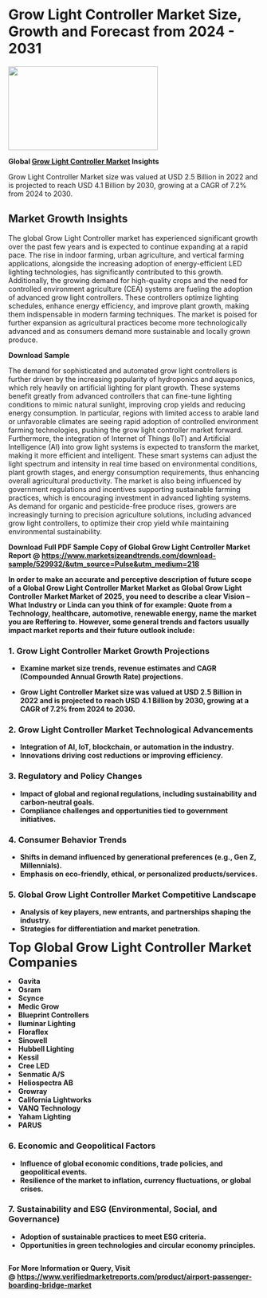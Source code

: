<H1>Grow Light Controller Market Size, Growth and Forecast from 2024 - 2031</H1><img class="aligncenter size-medium wp-image-584254" src="https://thirdeyenews.in/wp-content/uploads/2024/09/Global-Market-Research-300x168.jpeg" alt="" width="300" height="168" /><p><strong>Global&nbsp;<a href="https://www.marketsizeandtrends.com/download-sample/529932/&amp;utm_source=Pulse&amp;utm_medium=218">Grow Light Controller Market</a> Insights</strong></p><p>Grow Light Controller Market size was valued at USD 2.5 Billion in 2022 and is projected to reach USD 4.1 Billion by 2030, growing at a CAGR of 7.2% from 2024 to 2030.</p><p><h2>Market Growth Insights</h2> <p>The global Grow Light Controller market has experienced significant growth over the past few years and is expected to continue expanding at a rapid pace. The rise in indoor farming, urban agriculture, and vertical farming applications, alongside the increasing adoption of energy-efficient LED lighting technologies, has significantly contributed to this growth. Additionally, the growing demand for high-quality crops and the need for controlled environment agriculture (CEA) systems are fueling the adoption of advanced grow light controllers. These controllers optimize lighting schedules, enhance energy efficiency, and improve plant growth, making them indispensable in modern farming techniques. The market is poised for further expansion as agricultural practices become more technologically advanced and as consumers demand more sustainable and locally grown produce.</p> <p><strong>Download Sample</strong></p> <p>The demand for sophisticated and automated grow light controllers is further driven by the increasing popularity of hydroponics and aquaponics, which rely heavily on artificial lighting for plant growth. These systems benefit greatly from advanced controllers that can fine-tune lighting conditions to mimic natural sunlight, improving crop yields and reducing energy consumption. In particular, regions with limited access to arable land or unfavorable climates are seeing rapid adoption of controlled environment farming technologies, pushing the grow light controller market forward. Furthermore, the integration of Internet of Things (IoT) and Artificial Intelligence (AI) into grow light systems is expected to transform the market, making it more efficient and intelligent. These smart systems can adjust the light spectrum and intensity in real time based on environmental conditions, plant growth stages, and energy consumption requirements, thus enhancing overall agricultural productivity. The market is also being influenced by government regulations and incentives supporting sustainable farming practices, which is encouraging investment in advanced lighting systems. As demand for organic and pesticide-free produce rises, growers are increasingly turning to precision agriculture solutions, including advanced grow light controllers, to optimize their crop yield while maintaining environmental sustainability.</p> <p><strong></p><p><span class=""><strong>Download Full PDF Sample Copy of Global Grow Light Controller Market Report</strong> @ <a href="https://www.marketsizeandtrends.com/download-sample/529932/&amp;utm_source=Pulse&amp;utm_medium=218" target="_blank">https://www.marketsizeandtrends.com/download-sample/529932/&amp;utm_source=Pulse&amp;utm_medium=218</a></span></p><p>In order to make an accurate and perceptive description of future scope of a Global&nbsp;Grow Light Controller Market Market as Global&nbsp;Grow Light Controller Market Market of 2025, you need to describe a clear Vision &ndash; What Industry or Linda can you think of for example: Quote from a Technology, healthcare, automotive, renewable energy, name the market you are Reffering to. However, some general trends and factors usually impact market reports and their future outlook include:</p><h3>1.&nbsp;<strong>Grow Light Controller Market Growth Projections</strong></h3><ul><li>Examine market size trends, revenue estimates and CAGR (Compounded Annual Growth Rate) projections.</li><li><p>Grow Light Controller Market size was valued at USD 2.5 Billion in 2022 and is projected to reach USD 4.1 Billion by 2030, growing at a CAGR of 7.2% from 2024 to 2030.</p></li></ul><h3>2.&nbsp;<strong>Grow Light Controller Market Technological Advancements</strong></h3><ul><li>Integration of AI, IoT, blockchain, or automation in the industry.</li><li>Innovations driving cost reductions or improving efficiency.</li></ul><h3>3.&nbsp;<strong>Regulatory and Policy Changes</strong></h3><ul><li>Impact of global and regional regulations, including sustainability and carbon-neutral goals.</li><li>Compliance challenges and opportunities tied to government initiatives.</li></ul><h3>4.&nbsp;<strong>Consumer Behavior Trends</strong></h3><ul><li>Shifts in demand influenced by generational preferences (e.g., Gen Z, Millennials).</li><li>Emphasis on eco-friendly, ethical, or personalized products/services.</li></ul><h3>5.&nbsp;<strong>Global Grow Light Controller Market Competitive Landscape</strong></h3><ul><li>Analysis of key players, new entrants, and partnerships shaping the industry.</li><li>Strategies for differentiation and market penetration.</li></ul><p data-pm-slice="1 1 []"><span style="color: inherit; font-family: inherit; font-size: 25px;">Top Global Grow Light Controller Market Companies</span></p><div class="" data-test-id=""><p><li>Gavita</li><li> Osram</li><li> Scynce</li><li> Medic Grow</li><li> Blueprint Controllers</li><li> Iluminar Lighting</li><li> Floraflex</li><li> Sinowell</li><li> Hubbell Lighting</li><li> Kessil</li><li> Cree LED</li><li> Senmatic A/S</li><li> Heliospectra AB</li><li> Growray</li><li> California Lightworks</li><li> VANQ Technology</li><li> Yaham Lighting</li><li> PARUS</li></p></div><h3>6.&nbsp;<strong>Economic and Geopolitical Factors</strong></h3><ul><li>Influence of global economic conditions, trade policies, and geopolitical events.</li><li>Resilience of the market to inflation, currency fluctuations, or global crises.</li></ul><h3>7.&nbsp;<strong>Sustainability and ESG (Environmental, Social, and Governance)</strong></h3><ul><li>Adoption of sustainable practices to meet ESG criteria.</li><li>Opportunities in green technologies and circular economy principles.</li></ul><h2><strong style="font-size: 14px;">For More Information or Query, Visit @&nbsp;</strong><a style="background-color: #ffffff; font-size: 14px;" href="https://www.marketsizeandtrends.com/report/grow-light-controller-market/" target="_blank">https://www.verifiedmarketreports.com/product/airport-passenger-boarding-bridge-market</a></h2>
